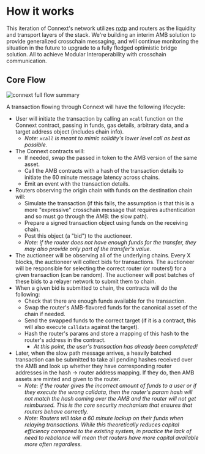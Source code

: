 # How it works

This iteration of Connext's network utilizes [nxtp](https://github.com/connext/nxtp) and routers as the liquidity and transport layers of the stack. We're building an interim AMB solution to provide generalized crosschain messaging, and will continue monitoring the situation in the future to upgrade to a fully fledged optimistic bridge solution. All to achieve Modular Interoperability with crosschain communication.

## Core Flow

![connext full flow summary](../../img/developers/connext\_flow.png)

A transaction flowing through Connext will have the following lifecycle:

* User will initiate the transaction by calling an `xcall` function on the Connext contract, passing in funds, gas details, arbitrary data, and a target address object (includes chain info).
  * _Note: `xcall` is meant to mimic solidity's lower level call as best as possible._
* The Connext contracts will:
  * If needed, swap the passed in token to the AMB version of the same asset.
  * Call the AMB contracts with a hash of the transaction details to initiate the 60 minute message latency across chains.
  * Emit an event with the transaction details.
* Routers observing the origin chain with funds on the destination chain will:
  * Simulate the transaction (if this fails, the assumption is that this is a more "expressive" crosschain message that requires authentication and so must go through the AMB: the slow path).
  * Prepare a signed transaction object using funds on the receiving chain.
  * Post this object (a "bid") to the auctioneer.
  * _Note: if the router does not have enough funds for the transfer, they may also provide only part of the transfer's value._
* The auctioneer will be observing all of the underlying chains. Every X blocks, the auctioneer will collect bids for transactions. The auctioneer will be responsible for selecting the correct router (or routers!) for a given transaction (can be random). The auctioneer will post batches of these bids to a relayer network to submit them to chain.
* When a given bid is submitted to chain, the contracts will do the following:
  * Check that there are enough funds available for the transaction.
  * Swap the router's AMB-flavored funds for the canonical asset of the chain if needed.
  * Send the swapped funds to the correct target (if it is a contract, this will also execute `calldata` against the target).
  * Hash the router's params and store a mapping of this hash to the router's address in the contract.
    * _At this point, the user's transaction has already been completed!_
* Later, when the slow path message arrives, a heavily batched transaction can be submitted to take all pending hashes received over the AMB and look up whether they have corresponding router addresses in the hash -> router address mapping. If they do, then AMB assets are minted and given to the router.
  * _Note: if the router gives the incorrect amount of funds to a user or if they execute the wrong calldata, then the router's param hash will not match the hash coming over the AMB and the router will not get reimbursed. This is the core security mechanism that ensures that routers behave correctly._
  * _Note: Routers will take a 60 minute lockup on their funds when relaying transactions. While this theoretically reduces capital efficiency compared to the existing system, in practice the lack of need to rebalance will mean that routers have more capital available more often regardless._
